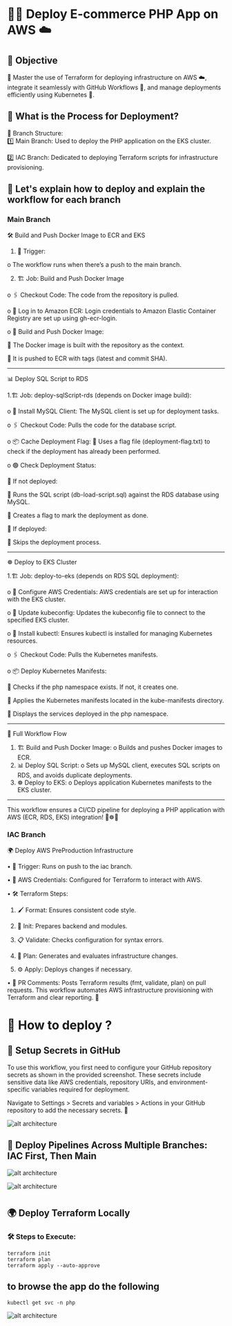 # 🛒🚀 Deploy E-commerce PHP App on AWS ☁️

## 🌟 Objective
🎯 Master the use of Terraform for deploying infrastructure on AWS ☁️, integrate it seamlessly with GitHub Workflows 🤖, and manage deployments efficiently using Kubernetes 🚀.

## 🔄 What is the Process for Deployment?

🌿 Branch Structure:\
1️⃣ Main Branch: Used to deploy the PHP application on the EKS cluster.

2️⃣ IAC Branch: Dedicated to deploying Terraform scripts for infrastructure provisioning.



## 🚀 Let's explain how to deploy and explain the workflow for each branch

### Main Branch

🛠️ Build and Push Docker Image to ECR and EKS

1.	📌 Trigger:

o	The workflow runs when there’s a push to the main branch.

2.	🏗️ Job: Build and Push Docker Image

o	🖇️ Checkout Code: The code from the repository is pulled.

o	🔐 Log in to Amazon ECR: Login credentials to Amazon Elastic Container Registry are set up using gh-ecr-login.

o	🐳 Build and Push Docker Image:

	The Docker image is built with the repository as the context.

	It is pushed to ECR with tags (latest and commit SHA).
________________________________________
📊 Deploy SQL Script to RDS

1.🏗️ Job: deploy-sqlScript-rds (depends on Docker image build):

o	💾 Install MySQL Client: The MySQL client is set up for deployment tasks.

o	🖇️ Checkout Code: Pulls the code for the database script.

o	📦 Cache Deployment Flag:
	Uses a flag file (deployment-flag.txt) to check if the deployment has already been performed.

o	🟢 Check Deployment Status:

	If not deployed:

	Runs the SQL script (db-load-script.sql) against the RDS database using MySQL.

	Creates a flag to mark the deployment as done.

	If deployed:

	Skips the deployment process.
________________________________________
☸️ Deploy to EKS Cluster

1.🏗️ Job: deploy-to-eks (depends on RDS SQL deployment):

o	🔐 Configure AWS Credentials: AWS credentials are set up for interaction with the EKS cluster.

o	📡 Update kubeconfig: Updates the kubeconfig file to connect to the specified EKS cluster.

o	🔧 Install kubectl: Ensures kubectl is installed for managing Kubernetes resources.

o	🖇️ Checkout Code: Pulls the Kubernetes manifests.

o	📦 Deploy Kubernetes Manifests:

	Checks if the php namespace exists. If not, it creates one.

	Applies the Kubernetes manifests located in the kube-manifests directory.

	Displays the services deployed in the php namespace.
________________________________________
🚀 Full Workflow Flow
1.	🏗️ Build and Push Docker Image:
o	Builds and pushes Docker images to ECR.
2.	📊 Deploy SQL Script:
o	Sets up MySQL client, executes SQL scripts on RDS, and avoids duplicate deployments.
3.	☸️ Deploy to EKS:
o	Deploys application Kubernetes manifests to the EKS cluster.
________________________________________
This workflow ensures a CI/CD pipeline for deploying a PHP application with AWS (ECR, RDS, EKS) integration! 🐳☸️💾

### IAC Branch

🌍 Deploy AWS PreProduction Infrastructure

•	📌 Trigger: Runs on push to the iac branch.

•	🔐 AWS Credentials: Configured for Terraform to interact with AWS.

•	🛠️ Terraform Steps:

1.	🖌️ Format: Ensures consistent code style.

2.	🤖 Init: Prepares backend and modules.

3.	📋 Validate: Checks configuration for syntax errors.

4.	📖 Plan: Generates and evaluates infrastructure changes.

5.	⚙️ Apply: Deploys changes if necessary.

•	💬 PR Comments: Posts Terraform results (fmt, validate, plan) on pull requests.
This workflow automates AWS infrastructure provisioning with Terraform and clear reporting. 🚀

##
#  🚀 How to deploy ?

## 🔐 Setup Secrets in GitHub

To use this workflow, you first need to configure your GitHub repository secrets as shown in the provided screenshot. These secrets include sensitive data like AWS credentials, repository URIs, and environment-specific variables required for deployment.

Navigate to Settings > Secrets and variables > Actions in your GitHub repository to add the necessary secrets. 🚀

![alt architecture](./screenshots/secrets.png)


##  🚀 Deploy Pipelines Across Multiple Branches: IAC First, Then Main

![alt architecture](./screenshots/terraform.png)

![alt architecture](./screenshots/app.png)

#
## 🌍 Deploy Terraform Locally
### 🛠️ Steps to Execute:

```
terraform init
terraform plan
terraform apply --auto-approve
```

##
## to browse the app do the following 

```
kubectl get svc -n php
```

![alt architecture](./screenshots/ecomm.png)




